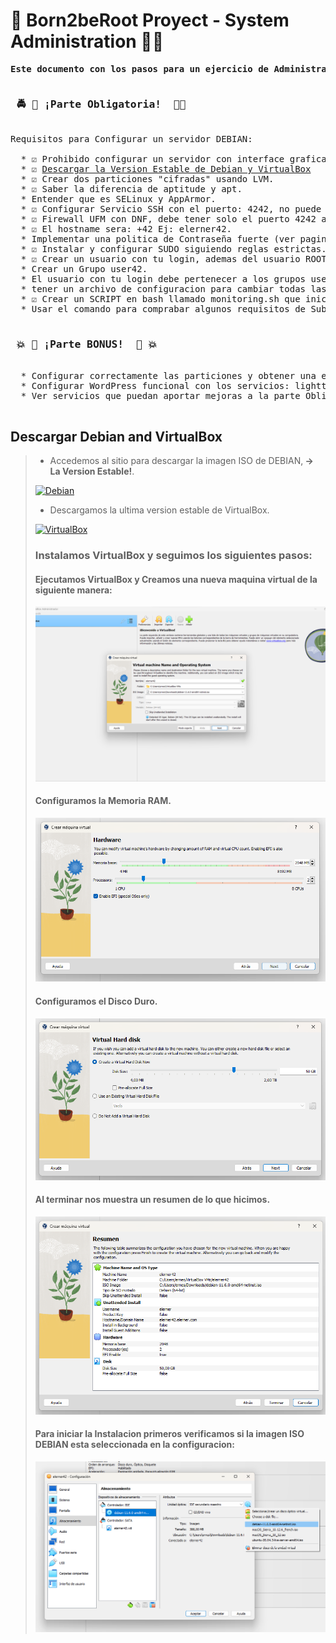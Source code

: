 # 🚀 Born2beRoot Proyect - System Administration 👨‍💻
<pre>
<strong>Este documento con los pasos para un ejercicio de Administracion de Sistemas</strong>
</pre>
<pre>
<strong><h3> 🚔 🚨 ¡Parte Obligatoria!  🚨🚓</h3></strong>
Requisitos para Configurar un servidor DEBIAN:

  * ☑️ Prohibido configurar un servidor con interface grafica.
  * ☑️ <a href="#debian">Descargar la Version Estable de Debian y VirtualBox</a>
  * ☑️ Crear dos particiones "cifradas" usando LVM.
  * ☑️ Saber la diferencia de aptitude y apt.
  * Entender que es SELinux y AppArmor.
  * ☑️ Configurar Servicio SSH con el puerto: 4242, no puede conectarse como ROOT.
  * ☑️ Firewall UFM con DNF, debe tener solo el puerto 4242 abierto, inicio automático al iniciar el server.
  * ☑️ El hostname sera: <login42>+42 Ej: elerner42.
  * Implementar una politica de Contraseña fuerte (ver pagina 6, al final para las politicas de contraseña de los grupos).
  * ☑️ Instalar y configurar SUDO siguiendo reglas estrictas.
  * ☑️ Crear un usuario con tu login, ademas del usuario ROOT.
  * Crear un Grupo user42.
  * El usuario con tu login debe pertenecer a los grupos user42 y sudo.
  * tener un archivo de configuracion para cambiar todas las contraseñas con las politicas dadas.
  * ☑️ Crear un SCRIPT en bash llamado monitoring.sh que iniciara al iniciar el servidor (ver pagina 8).
  * Usar el comando para comprabar algunos requisitos de Subject: ej: "root@wil:~# head -n 2 /etc/os-release".
  
<strong><h3> 💥 🍔 ¡Parte BONUS!  🍔 💥 </h3></strong>
  * Configurar correctamente las particiones y obtener una estructura como en la pagina 10.
  * Configurar WordPress funcional con los servicios: lighttpd, MariaDB, y PHP.
  * Ver servicios que puedan aportar mejoras a la parte Obligatoria. Ej: DNS, Sesiones de Usuarios,...etc.
  
</pre>
<a name="debian"></a>
## Descargar Debian and VirtualBox

>* Accedemos al sitio para descargar la imagen ISO de DEBIAN,<strong> -> La Version Estable!</strong>.</br>
>
>[![Debian](https://img.shields.io/badge/Descargar+-yellow?style=for-the-badge&logo=debian&logoColor=white&labelColor=101010)](https://www.debian.org/download)</br>
>
>* Descargamos la ultima version estable de VirtualBox.</br>
>
>[![VirtualBox](https://img.shields.io/badge/Descargar+-blue?style=for-the-badge&logo=virtualbox&logoColor=white&labelColor=101010)](https://www.virtualbox.org/wiki/Downloads)</br>
>
>### Instalamos VirtualBox y seguimos los siguientes pasos:
> #### Ejecutamos VirtualBox y Creamos una nueva maquina virtual de la siguiente manera:
> ![](./Images/MVnueva.png) 
>       
> #### Configuramos la Memoria RAM.
> ![](./Images/SetMemory.png)
> 
> #### Configuramos el Disco Duro.
> ![](./Images/sizeHDD.png)
> 
> #### Al terminar nos muestra un resumen de lo que hicimos.
> ![](./Images/ResumenConfig.png)
> 
> #### Para iniciar la Instalacion primeros verificamos si la imagen ISO DEBIAN esta seleccionada en la configuracion:
> ![](./Images/confBootOS.png)



